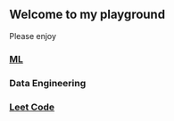 ## Welcome to my playground

Please enjoy

### [ML](https://github.com/jieunlim/ML)
### Data Engineering
### [Leet Code](https://github.com/jieunlim/Leetcode)

